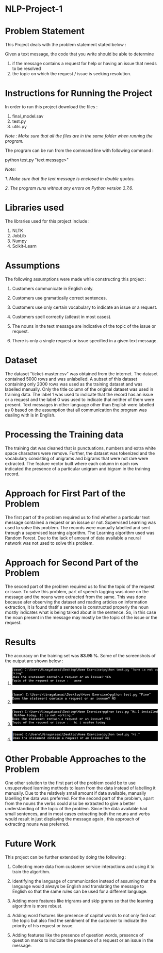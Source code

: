 # NLP-Project-1
# Problem Statement

This Project deals with the problem statement stated below :

Given a text message, the code that you write should be able to determine 
1. if the message contains a request for help or having an issue that needs to be resolved 
2. the topic on which the request / issue is seeking resolution.

# Instructions for Running the Project

In order to run this project download the files :
1. final_model.sav
2. test.py
3. utils.py

*Note : Make sure that all the files are in the same folder when running the program.*

The program can be run from the command line with following command :

python test.py "text message>"

*Note:* 

*1. Make sure that the text message is enclosed in double quotes.*

*2. The program runs without any errors on Python version 3.7.6.*

# Libraries used
The libraries used for this project include :
1. NLTK
2. JobLib
3. Numpy
4. Scikit-Learn

# Assumptions
The following assumptions were made while constructing this project :

1. Customers communicate in English only.

2. Customers use gramatically correct sentences.

3. Customers use only certain vocabulary to indicate an issue or a request.

4. Customers spell correctly (atleast in most cases).

5. The nouns in the text message are indicative of the topic of the issue or request.

6. There is only a single request or issue specified in a given text message.

# Dataset

The dataset "ticket-master.csv" was obtained from the internet. The dataset contained 5000 rows and was unlabelled. A subset of this dataset containing only 2000 rows was used as the training dataset and was labelled manually. Only the title column of the original dataset was used in training data. The label 1 was used to indicate that the record has an issue or a request and the label 0 was used to indicate that neither of them were present. Text messages in other language other than English were labelled as 0 based on the assumption that all communication the program was dealing with is in English.

# Processing the Training data

The training dat was cleaned that is punctuations, numbers and extra white space characters were remove. Further, the dataset was tokenized and the vocabulary consisting of unigrams and bigrams that were not rare were extracted. The feature vector built where each column in each row indicated the presence of a particular unigram and bigram in the training record.

# Approach for First Part of the Problem

The first part of the problem required us to find whether a particular text message contained a request or an isssue or not. Supervised Learning was used to solve this problem. The records were manually labelled and sent through a supervised learning algorithm. The Learning algorithm used was Random Forest. Due to the lack of amount of data available a neural network was not used to solve this problem.

# Approach for Second Part of the Problem

The second part of the problem required us to find the topic of the request or issue. To solve this problem, part of speech tagging was done on the message and the nouns were extracted from the same. This was done because afer observing the dataset and reading articles on information extraction, it is found thatif a sentence is constructed properly the  noun mostly indicates what is being talked about in the sentence. So, in this case the noun present in the message may mostly be the topic of the issue or the request.

# Results
The accuracy on the training set was **83.95 %**. Some of the screenshots of the output are shown below :

1. ![Result 1](https://github.com/ironman410/NLP-Project-1/blob/master/Results/Result-1.PNG)

2. ![Result 2](https://github.com/ironman410/NLP-Project-1/blob/master/Results/Result-2.PNG)

3. ![Result 3](https://github.com/ironman410/NLP-Project-1/blob/master/Results/Result-3.PNG)

4. ![Result 4](https://github.com/ironman410/NLP-Project-1/blob/master/Results/Result-4.PNG)

# Other Probable Approaches to the Problem

One other solution to the first part of the problem could be to use unsupervised learning methods to learn from the data instead of labelling it manually. Due to the relatively small amount if data available, manually labelling the data was preferred. For the second part of the problem, apart from the nouns the verbs could also be extracted to give a better understanding of the topic of the problem. Since the data available had small sentences, and in most cases extracting both the nouns and verbs would result in just displaying the message again , this approach of extracting nouns was preferred.

# Future Work 

This project can be further extended by doing the following :

1. Collecting more data from customer service interactions and using it to train the algortihm.

2. Identifying the language of communication instead of assuming that the language would always be English and translating the message to English so that the same rules can be used for a different language.

3. Adding more features like trigrams and skip grams so that the learning algorithm is more robust.

4. Adding word features like presence of capital words to not only find out the topic but also find the sentiment of the customer to indicate the priority of his request or issue.

5. Adding features like the presence of question words, presence of question marks to indicate the presence of a request or an issue in the message.
